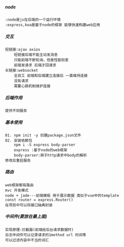 ##### node
    :node是js在后端的一个运行环境
    :express,koa是基于node的框架 能够快速构建web应用

##### 交互
    短链接:ajax axios
        短链接后端不能主动发消息
        只能前端不断轮询，但是性能较差
        前端发请求 后端才回请求
    长链接:websocket
        全双工 前端和后端建立连接后 一直维持连接
        没有请求
        需要心跳机制维护连接

##### 后端作用
    提供不同服务

##### 基本使用 
    01. npm init -y 创建package.json文件
    02. 安装依赖包
        npm i -S express body-parser
        express :基于node的web框架
        body-parser:用于http请求中body的解析
    修改后重启服务

##### 路由
    web框架都有路由  
    mvc 开发模式  
    node + jade---前端模板 用于展示数据 类似于vue中的template
    const router = express.Router()
    在项目中可以将接口抽离封装

##### 中间件(要放在最上面)
    实现原理:拦截器(前端给后台请求数据时)
    日志中间件可以记录请求的1method url 时间等
    可以过滤内容中不当的词汇